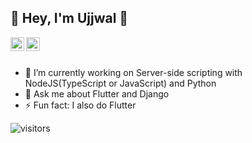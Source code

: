 ## 👋 Hey, I'm Ujjwal 👋



<a href="https://github.com/ujjwalbe">
  <img align="left" alt="Ujjwal's Github" width="22px" src="https://cdn.jsdelivr.net/npm/simple-icons@v3/icons/github.svg" />
</a>

<a href="https://instagram.com/ujjwalbe/">
  <img align="left" alt="Ujjwal's Instagram" width="22px" src="https://cdn.jsdelivr.net/npm/simple-icons@v3/icons/instagram.svg" />
</a>


<br/>
<br/>

- 🔭 I’m currently working on Server-side scripting with NodeJS(TypeScript or JavaScript) and Python 
- 💬 Ask me about Flutter and Django
- ⚡ Fun fact: I also do Flutter 

![visitors](https://visitor-badge.glitch.me/badge?page_id=ujjwalbe.ujjwalbe)

